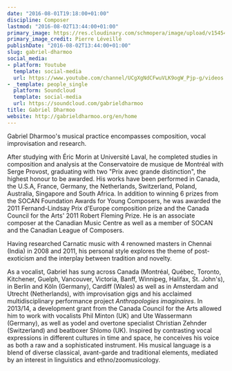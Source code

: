 ```yaml
---
date: "2016-08-01T19:18:00+01:00"
discipline: Composer
lastmod: "2016-08-02T13:44:00+01:00"
primary_image: https://res.cloudinary.com/schmopera/image/upload/v1545409169/media/webhook-uploads/1470075373878/2016-08-01---Gabriel-Dharmoo-HS---pc---Pierre-Leveille.jpg.jpg
primary_image_credit: Pierre Léveillé
publishDate: "2016-08-02T13:44:00+01:00"
slug: gabriel-dharmoo
social_media:
- platform: Youtube
  template: social-media
  url: https://www.youtube.com/channel/UCgXgNdCFwuVLK9ogW_Pjp-g/videos
- _template: people_single
  platform: Soundcloud
  template: social-media
  url: https://soundcloud.com/gabrieldharmoo
title: Gabriel Dharmoo
website: http://gabrieldharmoo.org/en/home
---
```


Gabriel Dharmoo's musical practice encompasses composition, vocal improvisation and research.

After studying with Éric Morin at Université Laval, he completed studies in composition and analysis at the Conservatoire de musique de Montréal with Serge Provost, graduating with two "Prix avec grande distinction", the highest honour to be awarded. His works have been performed in Canada, the U.S.A, France, Germany, the Netherlands, Switzerland, Poland, Australia, Singapore and South Africa. In addition to winning 6 prizes from the SOCAN Foundation Awards for Young Composers, he was awarded the 2011 Fernand-Lindsay Prix d'Europe composition prize and the Canada Council for the Arts' 2011 Robert Fleming Prize. He is an associate composer at the Canadian Music Centre as well as a member of SOCAN and the Canadian League of Composers.

Having researched Carnatic music with 4 renowned masters in Chennai (India) in 2008 and 2011, his personal style explores the theme of post-exoticism and the interplay between tradition and novelty.

As a vocalist, Gabriel has sung across Canada (Montréal, Québec, Toronto, Kitchener, Guelph, Vancouver, Victoria, Banff, Winnipeg, Halifax, St. John's), in Berlin and Köln (Germany), Cardiff (Wales) as well as in Amsterdam and Utrecht (Netherlands), with improvisation gigs and his acclaimed multidisciplinary performance project *Anthropologies imaginaires*. In 2013/14, a development grant from the Canada Council for the Arts allowed him to work with vocalists Phil Minton (UK) and Ute Wassermann (Germany), as well as yodel and overtone specialist Christian Zehnder (Switzerland) and beatboxer Shlomo (UK). Inspired by contrasting vocal expressions in different cultures in time and space, he conceives his voice as both a raw and a sophisticated instrument. His musical language is a blend of diverse classical, avant-garde and traditional elements, mediated by an interest in linguistics and ethno/zoomusicology.
